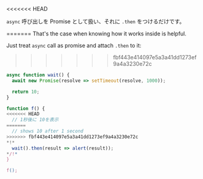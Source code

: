 
<<<<<<< HEAD

`async` 呼び出しを Promise として扱い、それに `.then` をつけるだけです。

=======
That's the case when knowing how it works inside is helpful.

Just treat `async` call as promise and attach `.then` to it:
>>>>>>> fbf443e414097e5a3a41dd1273ef9a4a3230e72c
```js run
async function wait() {
  await new Promise(resolve => setTimeout(resolve, 1000));

  return 10;
}

function f() {
<<<<<<< HEAD
  // 1秒後に 10を表示
=======
  // shows 10 after 1 second
>>>>>>> fbf443e414097e5a3a41dd1273ef9a4a3230e72c
*!*
  wait().then(result => alert(result));
*/!*
}

f();
```
